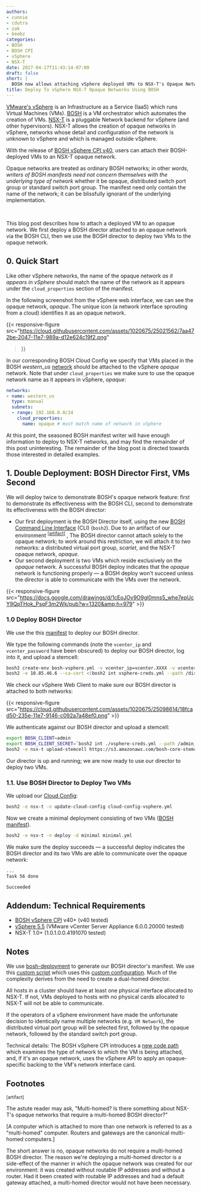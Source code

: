 ```yaml
---
authors:
- cunnie
- cdutra
- zak
- beebz
categories:
- BOSH
- BOSH CPI
- vSphere
- NSX-T
date: 2017-04-17T11:43:14-07:00
draft: false
short: |
  BOSH now allows attaching vSphere deployed VMs to NSX-T's Opaque Networks
title: Deploy To vSphere NSX-T Opaque Networks Using BOSH
---
```


[VMware's vSphere](http://www.vmware.com/products/vsphere.html) is an
Infrastructure as a Service (IaaS) which runs Virtual Machines (VMs).
[BOSH](http://bosh.io/docs/about.html) is a VM orchestrator which automates the
creation of VMs.  [NSX-T](https://www.vmware.com/support/pubs/nsxt_pubs.html)
is a pluggable Network backend for vSphere (and other hypervisors). NSX-T
allows the creation of opaque networks in vSphere, networks whose detail and
configuration of the network is unknown to vSphere and which is managed outside
vSphere.

With the release of [BOSH vSphere CPI
v40](http://bosh.io/releases/github.com/cloudfoundry-incubator/bosh-vsphere-cpi-release?all=1),
users can attach their BOSH-deployed VMs to an NSX-T opaque network.

<div class="alert alert-success" role="alert">

Opaque networks are treated as ordinary BOSH networks; in other words,
<i>writers of BOSH manifests need not concern themselves with the underlying
type of network</i> whether it be opaque, distributed switch port group or
standard switch port group. The manifest need only contain the name of the
network; it can be blissfully ignorant of the underlying implementation.

</div>

<br />

This blog post describes how to attach a deployed VM to an opaque network. We
first deploy a BOSH director attached to an opaque network via the BOSH CLI,
then we use the BOSH director to deploy two VMs to the opaque network.

## 0. Quick Start

Like other vSphere networks, the name of the opaque network *as it appears in
vSphere* should match the name of the network as it appears under the
`cloud_properties` section of the manifest.

In the following screenshot from the vSphere web interface, we can see the
opaque network, *opaque*. The unique icon (a network interface sprouting from a
cloud) identifies it as an opaque network.

{{< responsive-figure
src="https://cloud.githubusercontent.com/assets/1020675/25021562/7aa472be-2047-11e7-989a-d12e624c19f2.png"
>}}

In our corresponding BOSH Cloud Config we specify that VMs placed in the BOSH
*western_us* [network](https://bosh.io/docs/vsphere-cpi.html#networks)  should
be attached to the vSphere *opaque* network. Note that under `cloud_properties`
we make sure to use the opaque network name as it appears in vSphere, *opaque*:

```yaml
networks:
- name: western_us
  type: manual
  subnets:
  - range: 192.168.0.0/24
    cloud_properties:
      name: opaque # must match name of network in vSphere
```

At this point, the seasoned BOSH manifest writer will have enough information
to deploy to NSX-T networks, and may find the remainder of this post
uninteresting.  The remainder of the blog post is directed towards those
interested in detailed examples.

## 1. Double Deployment: BOSH Director First, VMs Second

We will deploy twice to demonstrate BOSH's opaque network feature: first to
demonstrate its effectiveness with the BOSH CLI, second to demonstrate its
effectiveness with the BOSH director:

* Our first deployment is the BOSH Director itself, using the new [BOSH Command
Line Interface](https://bosh.io/docs/cli-v2.html) (CLI) (`bosh2`). Due to an
artifact of our environment <sup><a href="#multi_homed"
class="alert-link">[artifact]</a></sup> , The BOSH director cannot attach
solely to the opaque network; to work around this restriction, we will attach
it to _two_ networks: a distributed virtual port group, _scarlet_, and the
NSX-T opaque network, _opaque_.
* Our second deployment is two VMs which reside exclusively on the _opaque_
network. A successful BOSH deploy indicates that the _opaque_ network is
functioning properly &mdash; a BOSH deploy won't succeed unless the director is
able to communicate with the VMs over the network.

{{< responsive-figure src="https://docs.google.com/drawings/d/1cEoJOv9O9gl0mns5_whe7epUcY9QpTHok_PsqF3m2Wk/pub?w=1320&amp;h=979" >}}

### 1.0 Deploy BOSH Director

We use the this
[manifest](https://github.com/cunnie/deployments/blob/f591e80c7846754c6045e3ce3c8d097503c1a1ce/bosh-vsphere.yml)
to deploy our BOSH director.

We type the following commands (note the `vcenter_ip` and `vcenter_password`
have been obscured) to deploy our BOSH director, log into it, and upload a
stemcell:

```bash
bosh2 create-env bosh-vsphere.yml -v vcenter_ip=vcenter.XXXX -v vcenter_password=XXXX -l vsphere-creds.yml
bosh2 -e 10.85.46.6 --ca-cert <(bosh2 int vsphere-creds.yml --path /director_ssl/ca) alias-env nsx-t
```

We check our vSphere Web Client to make sure our BOSH director is attached
to both networks:

{{< responsive-figure src="https://cloud.githubusercontent.com/assets/1020675/25098614/18fcad50-235e-11e7-9146-c092a7a48ef0.png" >}}

We authenticate against our BOSH director and upload a stemcell:

```bash
export BOSH_CLIENT=admin
export BOSH_CLIENT_SECRET=`bosh2 int ./vsphere-creds.yml --path /admin_password`
bosh2 -e nsx-t upload-stemcell https://s3.amazonaws.com/bosh-core-stemcells/vsphere/bosh-stemcell-3363.15-vsphere-esxi-centos-7-go_agent.tgz
```

Our director is up and running; we are now ready to use our director to deploy
two VMs.

### 1.1. Use BOSH Director to Deploy Two VMs

We upload our [Cloud Config](https://github.com/cunnie/deployments/blob/f591e80c7846754c6045e3ce3c8d097503c1a1ce/cloud-config-vsphere.yml):

```bash
bosh2 -e nsx-t -n update-cloud-config cloud-config-vsphere.yml
```

Now we create a minimal deployment consisting of two VMs ([BOSH manifest](https://github.com/cunnie/deployments/blob/f591e80c7846754c6045e3ce3c8d097503c1a1ce/minimal.yml)).

```bash
bosh2 -e nsx-t -n deploy -d minimal minimal.yml
```

We make sure the deploy succeeds &mdash; a successful deploy indicates the BOSH
director and its two VMs are able to communicate over the opaque network:

```bash
...
Task 56 done

Succeeded
```

## Addendum: Technical Requirements

* [BOSH vSphere CPI](http://bosh.io/releases/github.com/cloudfoundry-incubator/bosh-vsphere-cpi-release?all=1) v40+ (v40 tested)
* [vSphere 5.5](https://pubs.vmware.com/vsphere-55/index.jsp#com.vmware.wssdk.apiref.doc/new-mo-types-landing.html) (VMware vCenter Server Appliance 6.0.0.20000 tested)
* NSX-T 1.0+ (1.0.1.0.0.4191070 tested)

## Notes

We use [bosh-deployment](https://github.com/cloudfoundry/bosh-deployment) to
generate our BOSH director's manifest. We use this [custom
script](https://github.com/cunnie/deployments/blob/f591e80c7846754c6045e3ce3c8d097503c1a1ce/bin/vsphere.sh)
which uses this [custom
configuration](https://github.com/cunnie/deployments/blob/f591e80c7846754c6045e3ce3c8d097503c1a1ce/etc/vsphere.yml).
Much of the complexity derives from the need to create a dual-homed director.

All hosts in a cluster should have at least one physical interface allocated to
NSX-T. If not, VMs deployed to hosts with no physical cards allocated to NSX-T
will not be able to communicate.

If the operators of a vSphere environment have made the unfortunate decision to
identically name multiple networks (e.g. `VM Network`), the distributed virtual
port group will be selected first, followed by the opaque network, followed by
the standard switch port group.

Technical details: The BOSH vSphere CPI introduces a [new code
path](https://github.com/cloudfoundry-incubator/bosh-vsphere-cpi-release/blob/7185b00637a352adb7add09b136c78ec7ef171f3/src/vsphere_cpi/lib/cloud/vsphere/resources/nic.rb#L23-L28)
which examines the type of network to which the VM is being attached, and, if
it's an opaque network, uses the vSphere API to apply an opaque-specific
backing to the VM's network interface card.

## Footnotes

<a name="multi_homed"><sup>[artifact]</sup></a>

The astute reader may ask, "Multi-homed? Is there something about NSX-T's
opaque networks that require a multi-homed BOSH director?"

[A computer which is attached to more than one network is referred to as a
"multi-homed" computer. Routers and gateways are the canonical multi-homed
computers.]

The short answer is no, opaque networks do not require a multi-homed BOSH
director.  The reason we're deploying a multi-homed director is a side-effect
of the manner in which the opaque network was created for our environment: it
was created without routable IP addresses and without a router. Had it been
created with routable IP addresses and had a default gateway attached, a
multi-homed director would not have been necessary.
